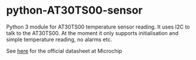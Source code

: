 # python-AT30TS00-sensor
Python 3 module for AT30TS00 temperature sensor reading. It uses I2C to talk to the AT30TS00.
At the moment it only supports initialisation and simple temperature reading, no alarms etc.

See [here](https://www.microchip.com/wwwproducts/en/AT30TS00) for the official datasheet at Microchip
